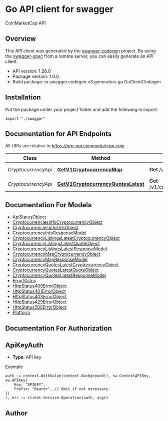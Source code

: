 # Go API client for swagger

CoinMarketCap API

## Overview
This API client was generated by the [swagger-codegen](https://github.com/swagger-api/swagger-codegen) project.  By using the [swagger-spec](https://github.com/swagger-api/swagger-spec) from a remote server, you can easily generate an API client.

- API version: 1.26.0
- Package version: 1.0.0
- Build package: io.swagger.codegen.v3.generators.go.GoClientCodegen

## Installation
Put the package under your project folder and add the following in import:
```golang
import "./swagger"
```

## Documentation for API Endpoints

All URIs are relative to *https://pro-api.coinmarketcap.com*

Class | Method | HTTP request | Description
------------ | ------------- | ------------- | -------------
*CryptocurrencyApi* | [**GetV1CryptocurrencyMap**](docs/CryptocurrencyApi.md#getv1cryptocurrencymap) | **Get** /v1/cryptocurrency/map | CoinMarketCap ID Map
*CryptocurrencyApi* | [**GetV1CryptocurrencyQuotesLatest**](docs/CryptocurrencyApi.md#getv1cryptocurrencyquoteslatest) | **Get** /v1/cryptocurrency/quotes/latest | Quotes Latest

## Documentation For Models

 - [ApiStatusObject](docs/ApiStatusObject.md)
 - [CryptocurrenciesInfoCryptocurrencyObject](docs/CryptocurrenciesInfoCryptocurrencyObject.md)
 - [CryptocurrenciesInfoUrlsObject](docs/CryptocurrenciesInfoUrlsObject.md)
 - [CryptocurrencyInfoResponseModel](docs/CryptocurrencyInfoResponseModel.md)
 - [CryptocurrencyListingsLatestCryptocurrencyObject](docs/CryptocurrencyListingsLatestCryptocurrencyObject.md)
 - [CryptocurrencyListingsLatestQuoteObject](docs/CryptocurrencyListingsLatestQuoteObject.md)
 - [CryptocurrencyListingsLatestResponseModel](docs/CryptocurrencyListingsLatestResponseModel.md)
 - [CryptocurrencyMapCryptocurrencyObject](docs/CryptocurrencyMapCryptocurrencyObject.md)
 - [CryptocurrencyMapResponseModel](docs/CryptocurrencyMapResponseModel.md)
 - [CryptocurrencyQuotesLatestCryptocurrencyObject](docs/CryptocurrencyQuotesLatestCryptocurrencyObject.md)
 - [CryptocurrencyQuotesLatestQuoteObject](docs/CryptocurrencyQuotesLatestQuoteObject.md)
 - [CryptocurrencyQuotesLatestResponseModel](docs/CryptocurrencyQuotesLatestResponseModel.md)
 - [ErrorStatus](docs/ErrorStatus.md)
 - [HttpStatus400ErrorObject](docs/HttpStatus400ErrorObject.md)
 - [HttpStatus401ErrorObject](docs/HttpStatus401ErrorObject.md)
 - [HttpStatus403ErrorObject](docs/HttpStatus403ErrorObject.md)
 - [HttpStatus429ErrorObject](docs/HttpStatus429ErrorObject.md)
 - [HttpStatus500ErrorObject](docs/HttpStatus500ErrorObject.md)
 - [Platform](docs/Platform.md)

## Documentation For Authorization

## ApiKeyAuth
- **Type**: API key 

Example
```golang
auth := context.WithValue(context.Background(), sw.ContextAPIKey, sw.APIKey{
	Key: "APIKEY",
	Prefix: "Bearer", // Omit if not necessary.
})
r, err := client.Service.Operation(auth, args)
```

## Author


